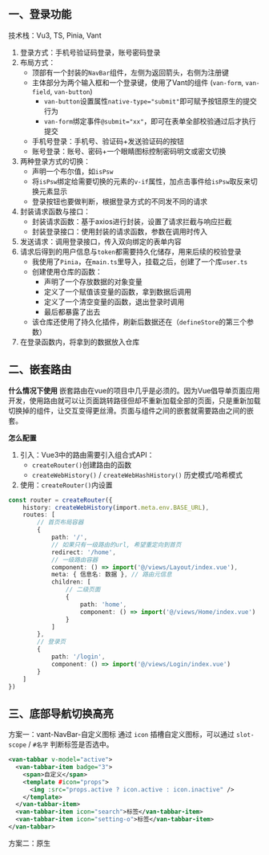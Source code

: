 ## 一、登录功能

技术栈：Vu3, TS, Pinia, Vant

1. 登录方式：手机号验证码登录，账号密码登录
2. 布局方式：
	- 顶部有一个封装的`NavBar`组件，左侧为返回箭头，右侧为注册键
	- 主体部分为两个输入框和一个登录键，使用了Vant的组件 (`van-form`, `van-field`, `van-button`)
		- `van-button`设置属性`native-type="submit"`即可赋予按钮原生的提交行为
		- `van-form`绑定事件`@submit="xx"`，即可在表单全部校验通过后才执行提交
	- 手机号登录：手机号、验证码+发送验证码的按钮
	- 账号登录：账号、密码+一个眼睛图标控制密码明文或密文切换
3. 两种登录方式的切换：
	- 声明一个布尔值，如`isPsw`
	- 将`isPsw`绑定给需要切换的元素的`v-if`属性，加点击事件给`isPsw`取反来切换元素显示
	- 登录按钮也要做判断，根据登录方式的不同发不同的请求
4. 封装请求函数与接口：
	- 封装请求函数：基于axios进行封装，设置了请求拦截与响应拦截
	- 封装登录接口：使用封装的请求函数，参数在调用时传入
5. 发送请求：调用登录接口，传入双向绑定的表单内容
6. 请求后得到的用户信息与`token`都需要持久化储存，用来后续的校验登录
	- 我使用了`Pinia`，在`main.ts`里导入，挂载之后，创建了一个库`user.ts`
	- 创建使用仓库的函数：
		- 声明了一个存放数据的对象变量
		- 定义了一个赋值该变量的函数，拿到数据后调用
		- 定义了一个清空变量的函数，退出登录时调用
		- 最后都暴露了出去
	- 该仓库还使用了持久化插件，刷新后数据还在（`defineStore`的第三个参数）
7. 在登录函数内，将拿到的数据放入仓库

## 二、嵌套路由

**什么情况下使用**
嵌套路由在vue的项目中几乎是必须的。因为Vue倡导单页面应用开发，使用路由就可以让页面跳转路径但却不重新加载全部的页面，只是重新加载切换掉的组件，让交互变得更丝滑。页面与组件之间的嵌套就需要路由之间的嵌套。

**怎么配置**
1. 引入：Vue3中的路由需要引入组合式API：
	- `createRouter()`创建路由的函数
	- `createWebHistory()` / `createWebHashHistory()` 历史模式/哈希模式
2. 使用：`createRouter()`内设置
```ts
const router = createRouter({
	history: createWebHistory(import.meta.env.BASE_URL),
	routes: [
		// 首页布局容器
		{
			path: '/',
			// 如果只有一级路由的url, 希望重定向到首页
			redirect: '/home',
			// 一级路由容器
			component: () => import('@/views/Layout/index.vue'),
			meta: { 信息名: 数据 }, // 路由元信息
			children: [
				// 二级页面
				{
					path: 'home',
					component: () => import('@/views/Home/index.vue')
				}
			]
		},
		// 登录页
		{ 
			path: '/login',
			component: () => import('@/views/Login/index.vue') 
		}
	]
})
```

## 三、底部导航切换高亮

方案一：vant-NavBar-自定义图标
通过 `icon` 插槽自定义图标，可以通过 `slot-scope` / `#名字` 判断标签是否选中。
```xml
<van-tabbar v-model="active">
  <van-tabbar-item badge="3">
    <span>自定义</span>
    <template #icon="props">
      <img :src="props.active ? icon.active : icon.inactive" />
    </template>
  </van-tabbar-item>
  <van-tabbar-item icon="search">标签</van-tabbar-item>
  <van-tabbar-item icon="setting-o">标签</van-tabbar-item>
</van-tabbar>
```

方案二：原生
